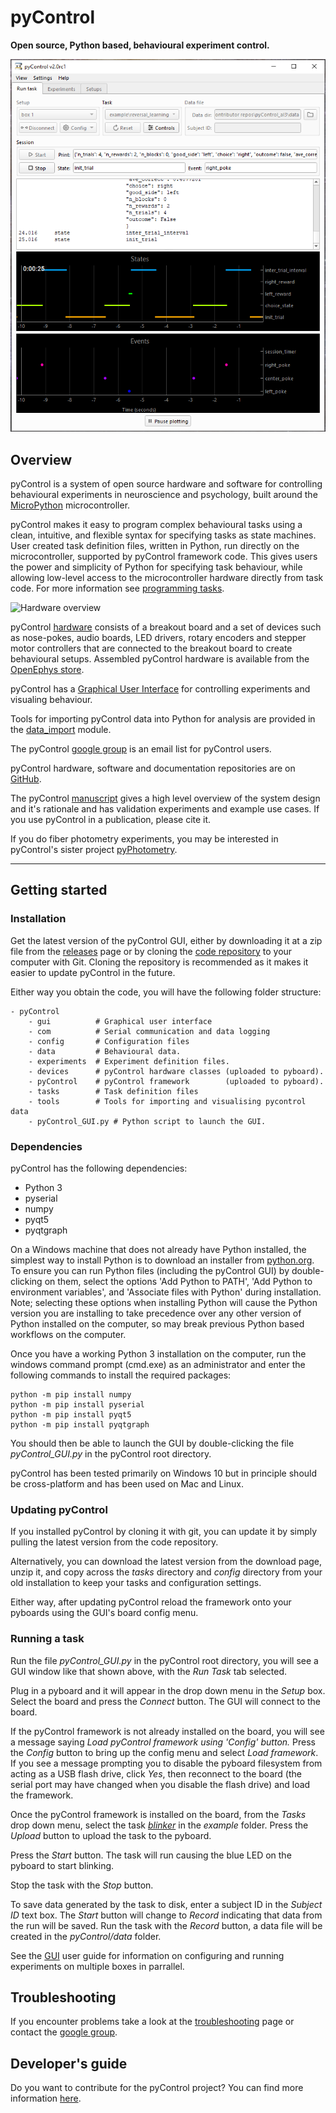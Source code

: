 # pyControl

**Open source, Python based, behavioural experiment control.**

![run_task_GUI.jpg](media/GUI/run_task_tab.png)

## Overview

pyControl is a system of open source hardware and software for controlling behavioural experiments in neuroscience and psychology, built around the [MicroPython](https://micropython.org/) microcontroller.

pyControl makes it easy to program complex behavioural tasks using a clean, intuitive, and flexible syntax for specifying tasks as state machines. User created task definition files, written in Python, run directly on the microcontroller, supported by pyControl framework code.  This gives users the power and simplicity of Python for specifying task behaviour, while allowing low-level access to the microcontroller hardware directly from task code.  For more information see [programming tasks](user-guide/programming-tasks.md).

![Hardware overview](media/hardware/hardware-overview.png)

pyControl [hardware](user-guide/hardware.md) consists of a breakout board and a set of devices such as nose-pokes, audio boards, LED drivers, rotary encoders and stepper motor controllers that are connected to the breakout board to create behavioural setups.  Assembled pyControl hardware is available from the [OpenEphys store](http://www.open-ephys.org/pycontrol).

pyControl has a [Graphical User Interface](user-guide/graphical-user-interface.md) for controlling experiments and visualing behaviour.

Tools for importing pyControl data into Python for analysis are provided in the [data_import](user-guide/pycontrol-data.md) module.

The pyControl [google group](https://groups.google.com/forum/#!forum/pycontrol) is an email list for pyControl users.

pyControl hardware, software and documentation repositories are on [GitHub](https://github.com/pyControl).

The pyControl [manuscript](https://elifesciences.org/articles/67846) gives a high level overview of the system design and it's rationale and has validation experiments and example use cases.  If you use pyControl in a publication, please cite it.

If you do fiber photometry experiments, you may be interested in pyControl's sister project [pyPhotometry](https://pyphotometry.readthedocs.io).

---

## Getting started

### Installation

Get the latest version of the pyControl GUI, either by downloading it at a zip file from the [releases](https://github.com/pyControl/code/releases) page or by cloning the [code repository](https://github.com/pyControl/code) to your computer with Git.  Cloning the repository is recommended as it makes it easier to update pyControl in the future.

Either way you obtain the code, you will have the following folder structure:

```
- pyControl
    - gui          # Graphical user interface
    - com          # Serial communication and data logging
    - config       # Configuration files
    - data         # Behavioural data.
    - experiments  # Experiment definition files.
    - devices      # pyControl hardware classes (uploaded to pyboard).
    - pyControl    # pyControl framework        (uploaded to pyboard).
    - tasks        # Task definition files
    - tools        # Tools for importing and visualising pycontrol data
    - pyControl_GUI.py # Python script to launch the GUI.
```

### Dependencies

pyControl has the following dependencies:

- Python 3
- pyserial
- numpy
- pyqt5
- pyqtgraph 

 On a Windows machine that does not already have Python installed, the simplest way to install Python is to download an installer from [python.org](https://www.python.org/downloads/). To ensure you can run Python files (including the pyControl GUI) by double-clicking on them, select the options 'Add Python to PATH', 'Add Python to environment variables', and 'Associate files with Python' during installation.  Note; selecting these options when installing Python will cause the Python version you are installing to take precedence over any other version of Python installed on the computer, so may break previous Python based workflows on the computer.

Once you have a working Python 3 installation on the computer, run the windows command prompt (cmd.exe) as an administrator and enter the following commands to install the required packages:

```
python -m pip install numpy
python -m pip install pyserial
python -m pip install pyqt5
python -m pip install pyqtgraph
```

You should then be able to launch the GUI by double-clicking the file *pyControl_GUI.py* in the pyControl root directory.  

pyControl has been tested primarily on Windows 10 but in principle should be cross-platform and has been used on Mac and Linux. 

### Updating pyControl

If you installed  pyControl by cloning it with git, you can update it by simply pulling the latest version from the code repository.

Alternatively, you can download the latest version from the download page, unzip it, and copy across the *tasks* directory and *config* directory from your old installation to keep your tasks and configuration settings.  

Either way, after updating pyControl reload the framework onto your pyboards using the GUI's board config menu.

### Running a task

Run the file *pyControl_GUI.py* in the pyControl root directory, you will see a GUI window like that shown above, with the *Run Task* tab selected.

Plug in a pyboard and it will appear in the drop down menu in the *Setup*  box.  Select the board and press the *Connect* button.  The GUI will connect to the board.  

If the pyControl framework is not already installed on the board, you will see a message saying *Load pyControl framework using 'Config' button.* Press the *Config* button to bring up the config menu and select *Load framework*.  If you see a message prompting you to disable the pyboard filesystem from acting as a USB flash drive, click *Yes*, then reconnect to the board (the serial port may have changed when you disable the flash drive) and load the framework.

Once the pyControl framework is installed on the board, from the *Tasks* drop down menu, select the task [*blinker*](https://github.com/pyControl/code/blob/master/tasks/example/blinker.py) in the *example* folder.  Press the *Upload* button to upload the task to the pyboard.

Press the *Start* button.  The task will run causing the blue LED on the pyboard to start blinking.

Stop the task with the *Stop* button.

To save data generated by the task to disk, enter a subject ID in the *Subject ID* text box.  The *Start* button will change to *Record* indicating that data from the run will be saved.  Run the task with the *Record* button, a data file will be created in the *pyControl/data* folder.

See the [GUI](user-guide/graphical-user-interface.md) user guide for information on configuring and running experiments on multiple boxes in parrallel.

## Troubleshooting

If you encounter problems take a look at the [troubleshooting](user-guide/troubleshooting.md) page or contact the [google group](https://groups.google.com/forum/#!forum/pycontrol).

## Developer's guide

Do you want to contribute for the pyControl project? You can find more information [here](contributing.md).
